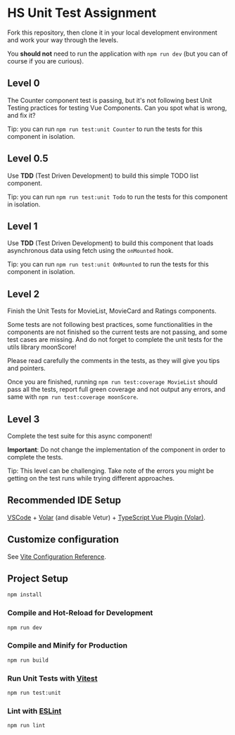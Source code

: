 # HS Unit Test Assignment

Fork this repository, then clone it in your local development environment and work your way through the levels.

You **should not** need to run the application with `npm run dev` (but you can of course if you are curious).

## Level 0

The Counter component test is passing, but it's not following best Unit Testing practices for testing Vue Components. Can you spot what is wrong, and fix it?

Tip: you can run `npm run test:unit Counter` to run the tests for this component in isolation.

## Level 0.5

Use **TDD** (Test Driven Development) to build this simple TODO list component.

Tip: you can run `npm run test:unit Todo` to run the tests for this component in isolation.

## Level 1

Use **TDD** (Test Driven Development) to build this component that loads asynchronous data using fetch using the `onMounted` hook.

Tip: you can run `npm run test:unit OnMounted` to run the tests for this component in isolation.

## Level 2

Finish the Unit Tests for MovieList, MovieCard and Ratings components.

Some tests are not following best practices, some functionalities in the components are not finished so the current tests are not passing, and some test cases are missing. And do not forget to complete the unit tests for the utils library moonScore!

Please read carefully the comments in the tests, as they will give you tips and pointers.

Once you are finished, running `npm run test:coverage MovieList` should pass all the tests, report full green coverage and not output any errors, and same with `npm run test:coverage moonScore`.

## Level 3

Complete the test suite for this async component!

**Important**: Do not change the implementation of the component in order to complete the tests.

Tip: This level can be challenging. Take note of the errors you might be getting on the test runs while trying different approaches.

## Recommended IDE Setup

[VSCode](https://code.visualstudio.com/) + [Volar](https://marketplace.visualstudio.com/items?itemName=Vue.volar) (and disable Vetur) + [TypeScript Vue Plugin (Volar)](https://marketplace.visualstudio.com/items?itemName=Vue.vscode-typescript-vue-plugin).

## Customize configuration

See [Vite Configuration Reference](https://vitejs.dev/config/).

## Project Setup

```sh
npm install
```

### Compile and Hot-Reload for Development

```sh
npm run dev
```

### Compile and Minify for Production

```sh
npm run build
```

### Run Unit Tests with [Vitest](https://vitest.dev/)

```sh
npm run test:unit
```

### Lint with [ESLint](https://eslint.org/)

```sh
npm run lint
```
